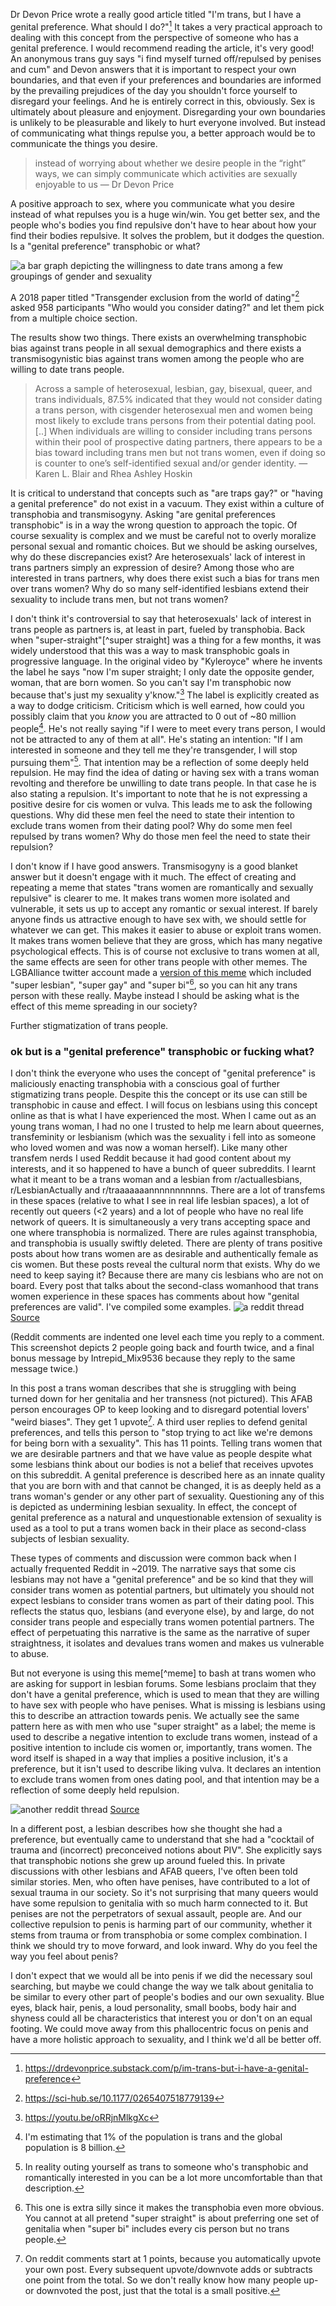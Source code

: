 Dr Devon Price wrote a really good article titled "I'm trans, but I have a genital preference. What should I do?"[^devon_price] It takes a very practical approach to dealing with this concept from the perspective of someone who has a genital preference. I would recommend reading the article, it's very good! An anonymous trans guy says "i find myself turned off/repulsed by penises and cum" and Devon answers that it is important to respect your own boundaries, and that even if your preferences and boundaries are informed by the prevailing prejudices of the day you shouldn't force yourself to disregard your feelings. And he is entirely correct in this, obviously. Sex is ultimately about pleasure and enjoyment. Disregarding your own boundaries is unlikely to be pleasurable and likely to hurt everyone involved. But instead of communicating what things repulse you, a better approach would be to communicate the things you desire.

> instead of worrying about whether we desire people in the “right” ways, we can simply communicate which activities are sexually enjoyable to us
> — Dr Devon Price

A positive approach to sex, where you communicate what you desire instead of what repulses you is a huge win/win. You get better sex, and the people who's bodies you find repulsive don't have to hear about how your find their bodies repulsive. It solves the problem, but it dodges the question. Is a "genital preference" transphobic or what?

![a bar graph depicting the willingness to date trans among a few groupings of gender and sexuality](blair_and_hoskins.png)

A 2018 paper titled "Transgender exclusion from the world of dating"[^blair_and_hoskins] asked 958 participants "Who would you consider dating?" and let them pick from a multiple choice section.

The results show two things. There exists an overwhelming transphobic bias against trans people in all sexual demographics and there exists a transmisogynistic bias against trans women among the people who are willing to date trans people.

> Across a sample of heterosexual, lesbian, gay, bisexual, queer, and trans individuals, 87.5% indicated that they would not consider dating a trans person, with cisgender heterosexual men and women being most likely to exclude trans persons from their potential dating pool. 
> [..]
> When individuals are willing to consider including trans persons within their pool of prospective dating partners, there appears to be a bias toward including trans men but not trans women, even if doing so is counter to one’s self-identified sexual and/or gender identity.
> — Karen L. Blair and Rhea Ashley Hoskin

It is critical to understand that concepts such as "are traps gay?" or "having a genital preference" do not exist in a vacuum. They exist within a culture of transphobia and transmisogyny. Asking "are genital preferences transphobic" is in a way the wrong question to approach the topic. Of course sexuality is complex and we must be careful not to overly moralize personal sexual and romantic choices. But we should be asking ourselves, why do these discrepancies exist? Are heterosexuals' lack of interest in trans partners simply an expression of desire? Among those who are interested in trans partners, why does there exist such a bias for trans men over trans women? Why do so many self-identified lesbians extend their sexuality to include trans men, but not trans women?

I don't think it's controversial to say that heterosexuals' lack of interest in trans people as partners is, at least in part, fueled by transphobia. Back when "super-straight"[^super straight] was a thing for a few months, it was widely understood that this was a way to mask transphobic goals in progressive language. In the original video by "Kyleroyce" where he invents the label he says "now I'm super straight; I only date the opposite gender, woman, that are born women. So you can't say I'm transphobic now because that's just my sexuality y'know."[^kyleroyce] The label is explicitly created as a way to dodge criticism. Criticism which is well earned, how could you possibly claim that you *know* you are attracted to 0 out of ~80 million people[^trans_population]. He's not really saying "if I were to meet every trans person, I would not be attracted to any of them at all". He's stating an intention: "If I am interested in someone and they tell me they're transgender, I will stop pursuing them"[^outing]. That intention may be a reflection of some deeply held repulsion. He may find the idea of dating or having sex with a trans woman revolting and therefore be unwilling to date trans people. In that case he is also stating a repulsion. It's important to note that he is not expressing a positive desire for cis women or vulva. This leads me to ask the following questions. Why did these men feel the need to state their intention to exclude trans women from their dating pool? Why do some men feel repulsed by trans women? Why do those men feel the need to state their repulsion?


[^kyleroyce]: https://youtu.be/oRRjnMlkgXc

I don't know if I have good answers. Transmisogyny is a good blanket answer but it doesn't engage with it much. The effect of creating and repeating a meme that states "trans women are romantically and sexually repulsive" is clearer to me. It makes trans women more isolated and vulnerable, it sets us up to accept any romantic or sexual interest. If barely anyone finds us attractive enough to have sex with, we should settle for whatever we can get. This makes it easier to abuse or exploit trans women. It makes trans women believe that they are gross, which has many negative psychological effects. This is of course not exclusive to trans women at all, the same effects are seen for other trans people with other memes. The LGBAlliance twitter account made a [version of this meme](https://x.com/ALLIANCELGB/status/1368477182490738688) which included "super lesbian", "super gay" and "super bi"[^super_bi], so you can hit any trans person with these really. Maybe instead I should be asking what is the effect of this meme spreading in our society?

Further stigmatization of trans people.
### ok but is a "genital preference" transphobic or fucking what?

I don't think the everyone who uses the concept of "genital preference" is maliciously enacting transphobia with a conscious goal of further stigmatizing trans people. Despite this the concept or its use can still be transphobic in cause and effect. I will focus on lesbians using this concept online as that is what I have experienced the most. When I came out as an young trans woman, I had no one I trusted to help me learn about queernes, transfeminity or lesbianism (which was the sexuality i fell into as someone who loved women and was now a woman herself). Like many other transfem nerds I used Reddit because it had good content about my interests, and it so happened to have a bunch of queer subreddits. I learnt what it meant to be a trans woman and a lesbian from r/actuallesbians, r/LesbianActually and r/traaaaaaannnnnnnnnns. There are a lot of transfems in these spaces (relative to what I see in real life lesbian spaces), a lot of recently out queers (<2 years) and a lot of people who have no real life network of queers. It is simultaneously a very trans accepting space and one where transphobia is normalized. There are rules against transphobia, and transphobia is usually swiftly deleted. There are plenty of trans positive posts about how trans women are as desirable and authentically female as cis women. But these posts reveal the cultural norm that exists. Why do we need to keep saying it? Because there are many cis lesbians who are not on board. Every post that talks about the second-class womanhood that trans women experience in these spaces has comments about how "genital preferences are valid". I've compiled some examples.
![a reddit thread](example1.png)
[Source](https://old.reddit.com/r/LesbianActually/comments/1fn79k2/oh_my_god_lesbians_scare_me/log6s1z/)

(Reddit comments are indented one level each time you reply to a comment. This screenshot depicts 2 people going back and fourth twice, and a final bonus message by Intrepid_Mix9536 because they reply to the same message twice.)

In this post a trans woman describes that she is struggling with being turned down for her genitalia and her transness (not pictured). This AFAB person encourages OP to keep looking and to disregard potential lovers' "weird biases". They get 1 upvote[^reddit_points]. A third user replies to defend genital preferences, and tells this person to "stop trying to act like we're demons for being born with a sexuality". This has 11 points. Telling trans women that we are desirable partners and that we have value as people despite what some lesbians think about our bodies is not a belief that receives upvotes on this subreddit. A genital preference is described here as an innate quality that you are born with and that cannot be changed, it is as deeply held as a trans woman's gender or any other part of sexuality. Questioning any of this is depicted as undermining lesbian sexuality. In effect, the concept of genital preference as a natural and unquestionable extension of sexuality is used as a tool to put a trans women back in their place as second-class subjects of lesbian sexuality.

[^reddit_points]: On reddit comments start at 1 points, because you automatically upvote your own post. Every subsequent upvote/downvote adds or subtracts one point from the total. So we don't really know how many people up- or downvoted the post, just that the total is a small positive.

These types of comments and discussion were common back when I actually frequented Reddit in ~2019. The narrative says that some cis lesbians may not have a "genital preference" and be so kind that they will consider trans women as potential partners, but ultimately you should not expect lesbians to consider trans women as part of their dating pool. This reflects the status quo, lesbians (and everyone else), by and large, do not consider trans people and especially trans women potential partners. The effect of perpetuating this narrative is the same as the narrative of super straightness, it isolates and devalues trans women and makes us vulnerable to abuse.

But not everyone is using this meme[^meme] to bash at trans women who are asking for support in lesbian forums. Some lesbians proclaim that they don't have a genital preference, which is used to mean that they are willing to have sex with people who have penises. What is missing is lesbians using this to describe an attraction towards penis. We actually see the same pattern here as with men who use "super straight" as a label; the meme is used to describe a negative intention to exclude trans women, instead of a positive intention to include cis women or, importantly, trans women. The word itself is shaped in a way that implies a positive inclusion, it's a preference, but it isn't used to describe liking vulva. It declares an intention to exclude trans women from ones dating pool, and that intention may be a reflection of some deeply held repulsion.

![another reddit thread](example2.png)
[Source](https://old.reddit.com/r/actuallesbians/comments/1fzehup/people_not_knowing_im_trans/lr3s3d2/)

In a different post, a lesbian describes how she thought she had a preference, but eventually came to understand that she had a "cocktail of trauma and (incorrect) preconceived notions about PIV". She explicitly says that transphobic notions she grew up around fueled this. In private discussions with other lesbians and AFAB queers, I've often been told similar stories. Men, who often have penises, have contributed to a lot of sexual trauma in our society. So it's not surprising that many queers would have some repulsion to genitalia with so much harm connected to it. But penises are not the perpetrators of sexual assault, people are. And our collective repulsion to penis is harming part of our community, whether it stems from trauma or from transphobia or some complex combination. I think we should try to move forward, and look inward. Why do you feel the way you feel about penis?

I don't expect that we would all be into penis if we did the necessary soul searching, but maybe we could change the way we talk about genitalia to be similar to every other part of people's bodies and our own sexuality. Blue eyes, black hair, penis, a loud personality, small boobs, body hair and shyness could all be characteristics that interest you or don't on an equal footing. We could move away from this phallocentric focus on penis and have a more holistic approach to sexuality, and I think we'd all be better off.

[^devon_price]: https://drdevonprice.substack.com/p/im-trans-but-i-have-a-genital-preference
[^blair_and_hoskins]: https://sci-hub.se/10.1177/0265407518779139
[^super_straight]: ["super straight"](https://glaad.org/super-straight-definition-meaning-anti-lgbt-online-hate/) was a sexuality [started](https://www.businessinsider.com/super-straight-flag-meaning-tiktok-superstraight-ss-movement-origin-2021-3) in 2021 on TikTok that is defined as straight people who only date cis people. The label died very quickly and was never widely used.
[^trans_population]: I'm estimating that 1% of the population is trans and the global population is 8 billion.
[^outing]: In reality outing yourself as trans to someone who's transphobic and romantically interested in you can be a lot more uncomfortable than that description.
[^super_bi]: This one is extra silly since it makes the transphobia even more obvious. You cannot at all pretend "super straight" is about preferring one set of genitalia when "super bi" includes every cis person but no trans people.

